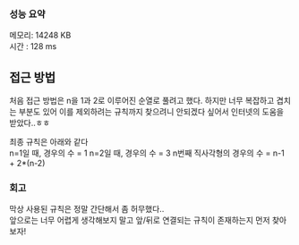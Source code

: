 
### 성능 요약
메모리: 14248 KB	
시간 : 128 ms

## 접근 방법
처음 접근 방법은 n을 1과 2로 이루어진 순열로 풀려고 했다. 하지만 너무 복잡하고 겹치는 부분도 있어 이를 제외하려는 규칙까지 찾으려니 안되겠다 싶어서 인터넷의 도움을 받았다..ㅎㅎ<br>


최종 규칙은 아래와 같다<br>
n=1일 때, 경우의 수 = 1 
n=2일 때, 경우의 수 = 3 
n번째 직사각형의 경우의 수 = n-1 + 2*(n-2)



### 회고
막상 사용된 규칙은 정말 간단해서 좀 허무했다.. <br>
앞으로는 너무 어렵게 생각해보지 말고 앞/뒤로 연결되는 규칙이 존재하는지 먼저 찾아보자!
